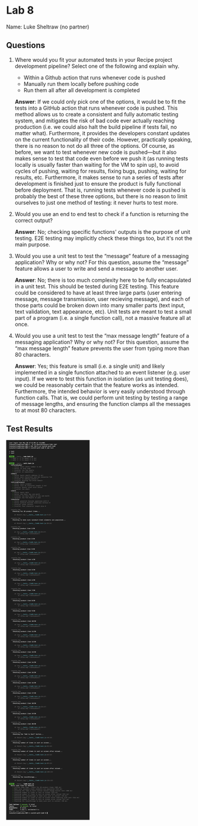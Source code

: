 # Lab 8
Name: Luke Sheltraw (no partner)

## Questions

1. Where would you fit your automated tests in your Recipe project development pipeline? Select one of the following and explain why.

	- Within a Github action that runs whenever code is pushed 
	- Manually run them locally before pushing code
	- Run them all after all development is completed

	**Answer**: If we could only pick one of the options, it would be to fit the tests into a GitHub action that runs whenever code is pushed. This method allows us to create a consistent and fully automatic testing system, and mitigates the risk of bad code ever actually reaching production (i.e. we could also halt the build pipeline if tests fail, no matter what). Furthermore, it provides the developers constant updates on the current functionality of their code. However, practically speaking, there is no reason to not do all three of the options. Of course, as before, we want to test whenever new code is pushed—but it also makes sense to test that code even before we push it (as running tests locally is usually faster than waiting for the VM to spin up), to avoid cycles of pushing, waiting for results, fixing bugs, pushing, waiting for results, etc. Furthermore, it makes sense to run a series of tests after development is finished just to ensure the product is fully functional before deployment. That is, running tests whenever code is pushed is probably the best of these three options, but there is no reason to limit ourselves to just one method of testing: it never hurts to test more.

2. Would you use an end to end test to check if a function is returning the correct output? 

	**Answer**: No; checking specific functions' outputs is the purpose of unit testing. E2E testing may implicitly check these things too, but it's not the main purpose.

3. Would you use a unit test to test the “message” feature of a messaging application? Why or why not? For this question, assume the “message” feature allows a user to write and send a message to another user.

	**Answer**: No; there is too much complexity here to be fully encapsulated in a unit test. This should be tested during E2E testing. This feature could be considered to have at least three large parts (user entering message, message transmission, user recieving message), and each of those parts could be broken down into many smaller parts (text input, text validation, text appearance, etc). Unit tests are meant to test a small part of a program (i.e. a single function call), not a massive feature all at once.

4. Would you use a unit test to test the “max message length” feature of a messaging application? Why or why not? For this question, assume the “max message length” feature prevents the user from typing more than 80 characters.

	**Answer**: Yes; this feature is small (i.e. a single unit) and likely implemented in a single function attached to an event listener (e.g. user input). If we were to test this function in isolation (as unit testing does), we could be reasonably certain that the feature works as intended. Furthermore, the intended behavior is very easily understood through function calls. That is, we could perform unit testing by testing a range of message lengths, and ensuring the function clamps all the messages to at most 80 characters.
	
## Test Results

![test results](testresults.png)
